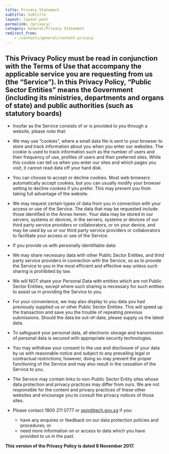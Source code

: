 ```yaml
---
title: Privacy Statement
subtitle: Subtitle
layout: layout-post
permalink: /privacy/
category: General/Privacy Statement
redirect_from:
    - /contents/general/content-privacy
---
```

 
This Privacy Policy must be read in conjunction with the Terms of Use that accompany the applicable service you are requesting from us (the “Service”). In this Privacy Policy, “Public Sector Entities” means the Government (including its ministries, departments and organs of state) and public authorities (such as statutory boards)
-------------------------------------------------------------------------------------------------------------------------------------------------------------------------------------------------------------------------------------------------------------------------------------------------------------------------------------------

*   Insofar as the Service consists of or is provided to you through a website, please note that:
*   We may use “cookies”, where a small data file is sent to your browser to store and track information about you when you enter our websites. The cookie is used to track information such as the number of users and their frequency of use, profiles of users and their preferred sites. While this cookie can tell us when you enter our sites and which pages you visit, it cannot read data off your hard disk.
*   You can choose to accept or decline cookies. Most web browsers automatically accept cookies, but you can usually modify your browser setting to decline cookies if you prefer. This may prevent you from taking full advantage of the website.
    
*   We may request certain types of data from you in connection with your access or use of the Service. The data that may be requested include those identified in the Annex herein. Your data may be stored in our servers, systems or devices, in the servers, systems or devices of our third party service providers or collaborators, or on your device, and may be used by us or our third party service providers or collaborators to facilitate your access or use of the Service.
    
*   If you provide us with personally identifiable data:
*   We may share necessary data with other Public Sector Entities, and third party service providers in connection with the Service, so as to provide the Service to you in the most efficient and effective way unless such sharing is prohibited by law.
*   We will NOT share your Personal Data with entities which are not Public Sector Entities, except where such sharing is necessary for such entities to assist us in providing the Service to you.
*   For your convenience, we may also display to you data you had previously supplied us or other Public Sector Entities. This will speed up the transaction and save you the trouble of repeating previous submissions. Should the data be out-of-date, please supply us the latest data.
    
*   To safeguard your personal data, all electronic storage and transmission of personal data is secured with appropriate security technologies.
    
*   You may withdraw your consent to the use and disclosure of your data by us with reasonable notice and subject to any prevailing legal or contractual restrictions; however, doing so may prevent the proper functioning of the Service and may also result in the cessation of the Service to you.
    
*   The Service may contain links to non-Public Sector Entity sites whose data protection and privacy practices may differ from ours. We are not responsible for the content and privacy practices of these other websites and encourage you to consult the privacy notices of those sites.
    
*   Please contact 1800 211 0777 or qsm@tech.gov.sg if you:
    *   have any enquires or feedback on our data protection policies and procedures; or
    *   need more information on or access to data which you have provided to us in the past.

**This version of the Privacy Policy is dated 8 November 2017.** 
